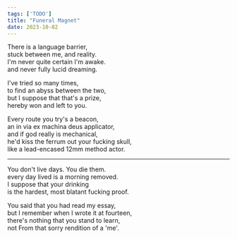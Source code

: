 ```yaml
---
tags: ['TODO']
title: "Funeral Magnet"
date: 2023-10-02
---
```


There is a language barrier,  
stuck between me, and reality.  
I'm never quite certain I'm awake.  
and never fully lucid dreaming.

I've tried so many times,  
to find an abyss between the two,  
but I suppose that that's a prize,  
hereby won and left to you.

Every route you try's a beacon,  
an in via ex machina deus applicator,  
and if god really is mechanical,  
he'd kiss the ferrum out your fucking skull,  
like a lead-encased 12mm method actor.

---

You don't live days. You die them.  
every day lived is a morning removed.  
I suppose that your drinking  
is the hardest, most blatant fucking proof.

You said that you had read my essay,  
but I remember when I wrote it at fourteen,  
there's nothing that you stand to learn,  
not From that sorry rendition of a 'me'.
